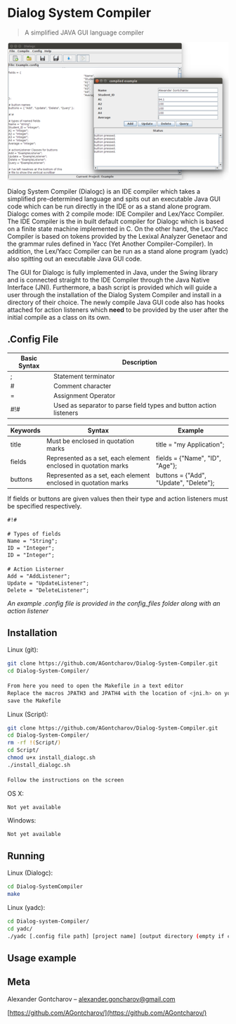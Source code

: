 # Dialog System Compiler
> A simplified JAVA GUI language compiler

![](dialogcOverview.png)

Dialog System Compiler (Dialogc) is an IDE compiler which takes a simplified pre-determined language and spits out an executable Java GUI code which can be run directly in the IDE or as a stand alone program. Dialogc comes with 2 compile mode: IDE Compiler and Lex/Yacc Compiler. The IDE Compiler is the in built default compiler for Dialogc which is based on a finite state machine implemented in C. On the other hand, the Lex/Yacc Compiler is based on tokens provided by the Lexixal Analyzer Genetaor and the grammar rules defined in Yacc (Yet Another Compiler-Compiler). In addition, the Lex/Yacc Compiler can be run as a stand alone program (yadc) also spitting out an executable Java GUI code.

The GUI for Dialogc is fully implemented in Java, under the Swing library and is connected straight to the IDE Compiler through the Java Native Interface (JNI). Furthermore, a bash script is provided which will guide a user through the installation of the Dialog System Compiler and install in a directory of their choice. The newly compile Java GUI code also has hooks attached for action listeners which __need__ to be provided by the user after the initial compile as a class on its own.

## .Config File

| Basic Syntax |                             Description                             |
|--------------|---------------------------------------------------------------------|
| ;            | Statement terminator                                                |
| #            | Comment character                                                   |
| =            | Assignment Operator                                                 |
| #!#          | Used as separator to parse field types and button action listeners  |

| Keywords |                              Syntax                              |                 Example                 |
|----------|------------------------------------------------------------------|-----------------------------------------|
| title    | Must be enclosed in quotation marks                              | title = "my Application";               |
| fields   | Represented as a set, each element enclosed in quotation marks   | fields = {"Name", "ID", "Age"};         |
| buttons  | Represented as a set, each element enclosed in quotation marks   | buttons = {"Add", "Update", "Delete"};  |

If fields or buttons are given values then their type and action listeners must be specified respectively.

```
#!#

# Types of fields
Name = "String";
ID = "Integer";
ID = "Integer";

# Action Listerner
Add = "AddListener";
Update = "UpdateListener";
Delete = "DeleteListener";
```

_An example .config file is provided in the config_files folder along with an action listener_

## Installation

Linux (git):

```sh
git clone https://github.com/AGontcharov/Dialog-System-Compiler.git
cd Dialog-System-Compiler/

From here you need to open the Makefile in a text editor
Replace the macros JPATH3 and JPATH4 with the location of <jni.h> on your system
save the Makefile
```

Linux (Script):

```sh
git clone https://github.com/AGontcharov/Dialog-System-Compiler.git
cd Dialog-System-Compiler/
rm -rf !(Script/)
cd Script/
chmod u+x install_dialogc.sh
./install_dialogc.sh

Follow the instructions on the screen
```

OS X:
```
Not yet available
```

Windows:

```sh
Not yet available
```
## Running

Linux (Dialogc):

```sh
cd Dialog-SystemCompiler
make
```

Linux (yadc):

```sh
cd Dialog-system-Compiler/
cd yadc/
./yadc [.config file path] [project name] [output directory (empty if cwd)]
```

## Usage example

## Meta

Alexander Gontcharov – alexander.goncharov@gmail.com

[https://github.com/AGontcharov/](https://github.com/AGontcharov/)
